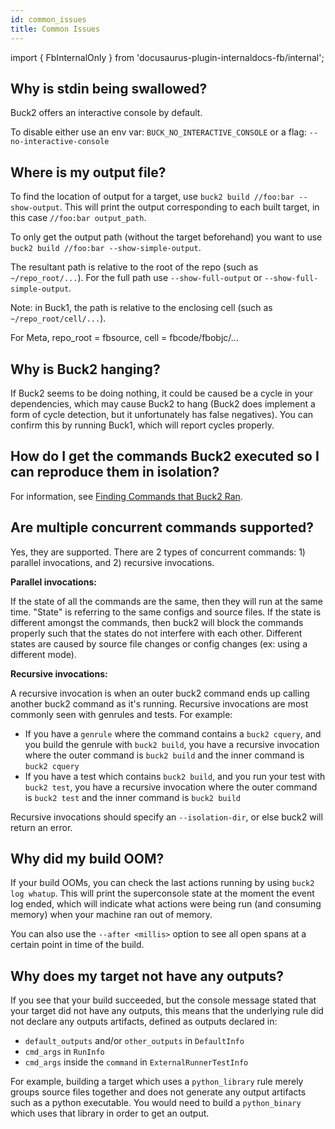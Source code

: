 ```yaml
---
id: common_issues
title: Common Issues
---
```


import { FbInternalOnly } from 'docusaurus-plugin-internaldocs-fb/internal';

## Why is stdin being swallowed?

Buck2 offers an interactive console by default.

To disable either use an env var: `BUCK_NO_INTERACTIVE_CONSOLE` or a flag:
`--no-interactive-console`

## Where is my output file?

To find the location of output for a target, use
`buck2 build //foo:bar --show-output`. This will print the output corresponding
to each built target, in this case `//foo:bar output_path`.

To only get the output path (without the target beforehand) you want to use
`buck2 build //foo:bar --show-simple-output`.

The resultant path is relative to the root of the repo (such as
`~/repo_root/...`). For the full path use `--show-full-output` or
`--show-full-simple-output`.

Note: in Buck1, the path is relative to the enclosing cell (such as
`~/repo_root/cell/...`).

<FbInternalOnly>
For Meta, repo_root = fbsource, cell = fbcode/fbobjc/...
</FbInternalOnly>

## Why is Buck2 hanging?

If Buck2 seems to be doing nothing, it could be caused be a cycle in your
dependencies, which may cause Buck2 to hang (Buck2 does implement a form of
cycle detection, but it unfortunately has false negatives). You can confirm this
by running Buck1, which will report cycles properly.

## How do I get the commands Buck2 executed so I can reproduce them in isolation?

For information, see
[Finding Commands that Buck2 Ran](../../developers/what-ran.md).

## Are multiple concurrent commands supported?

Yes, they are supported. There are 2 types of concurrent commands: 1) parallel
invocations, and 2) recursive invocations.

**Parallel invocations:**

If the state of all the commands are the same, then they will run at the same
time. "State" is referring to the same configs and source files. If the state is
different amongst the commands, then buck2 will block the commands properly such
that the states do not interfere with each other. Different states are caused by
source file changes or config changes (ex: using a different mode).

**Recursive invocations:**

A recursive invocation is when an outer buck2 command ends up calling another
buck2 command as it's running. Recursive invocations are most commonly seen with
genrules and tests. For example:

- If you have a `genrule` where the command contains a `buck2 cquery`, and you
  build the genrule with `buck2 build`, you have a recursive invocation where
  the outer command is `buck2 build` and the inner command is `buck2 cquery`
- If you have a test which contains `buck2 build`, and you run your test with
  `buck2 test`, you have a recursive invocation where the outer command is
  `buck2 test` and the inner command is `buck2 build`

Recursive invocations should specify an `--isolation-dir`, or else buck2 will
return an error.

## Why did my build OOM?

If your build OOMs, you can check the last actions running by using
`buck2 log whatup`. This will print the superconsole state at the moment the
event log ended, which will indicate what actions were being run (and consuming
memory) when your machine ran out of memory.

You can also use the `--after <millis>` option to see all open spans at a
certain point in time of the build.

## Why does my target not have any outputs?

If you see that your build succeeded, but the console message stated that your
target did not have any outputs, this means that the underlying rule did not
declare any outputs artifacts, defined as outputs declared in:

- `default_outputs` and/or `other_outputs` in `DefaultInfo`
- `cmd_args` in `RunInfo`
- `cmd_args` inside the `command` in `ExternalRunnerTestInfo`

For example, building a target which uses a `python_library` rule merely groups
source files together and does not generate any output artifacts such as a
python executable. You would need to build a `python_binary` which uses that
library in order to get an output.
